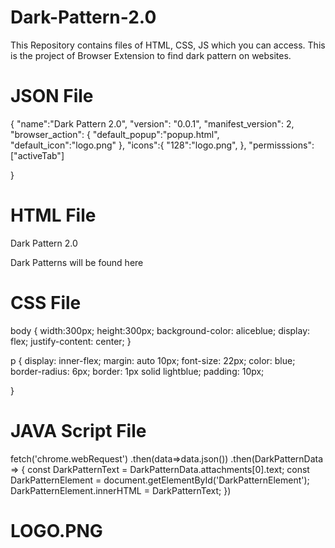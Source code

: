 # Dark-Pattern-2.0
This Repository contains files of HTML, CSS, JS which you can access. This is the project of Browser Extension to find dark pattern on websites.
# JSON File
{
    "name":"Dark Pattern 2.0",
    "version": "0.0.1",
    "manifest_version": 2,
    "browser_action": {
        "default_popup":"popup.html",
        "default_icon":"logo.png"
    },
    "icons":{
        "128":"logo.png",
    },
    "permisssions":["activeTab"]
    
}

# HTML File 
<!DOCTYPE html>
<html lang="en">
<head>
      <meta charset="UTF-8">
      <meta http-equiv="X-UA-Compatible" content="IE=edge">
      <meta name="viewport" content="width=device-width, initial-s"
      <title>Dark Pattern 2.0</title>
</head>
<body>
    <p>Dark Patterns will be found here</p>
</body>
</html>

# CSS File
body {
width:300px;
height:300px;
background-color: aliceblue;
display: flex;
justify-content: center;
}

p {
    display: inner-flex;
    margin: auto 10px;
    font-size: 22px;
    color: blue;
    border-radius: 6px;
    border: 1px solid lightblue;
    padding: 10px;

}

# JAVA Script File

fetch('chrome.webRequest')
.then(data=>data.json())
.then(DarkPatternData => {
    const DarkPatternText = DarkPatternData.attachments[0].text;
    const DarkPatternElement = document.getElementById('DarkPatternElement');
    DarkPatternElement.innerHTML = DarkPatternText;
})

# LOGO.PNG
